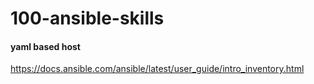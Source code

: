 # 100-ansible-skills

#### yaml based host 
https://docs.ansible.com/ansible/latest/user_guide/intro_inventory.html

